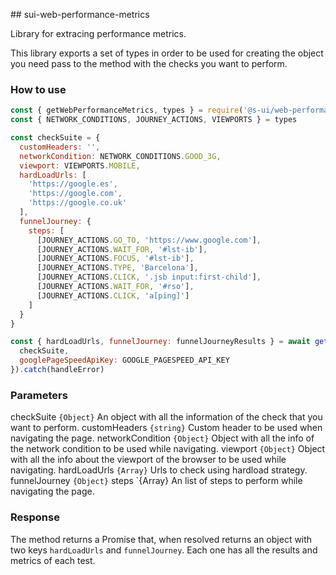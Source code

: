 ## sui-web-performance-metrics

Library for extracing performance metrics.

This library exports a set of types in order to be used for creating the object you need pass to the method with the checks you want to perform.

### How to use

```js
const { getWebPerformanceMetrics, types } = require('@s-ui/web-performance-metrics')
const { NETWORK_CONDITIONS, JOURNEY_ACTIONS, VIEWPORTS } = types

const checkSuite = {
  customHeaders: '',
  networkCondition: NETWORK_CONDITIONS.GOOD_3G,
  viewport: VIEWPORTS.MOBILE,
  hardLoadUrls: [
    'https://google.es',
    'https://google.com',
    'https://google.co.uk'
  ],
  funnelJourney: {
    steps: [
      [JOURNEY_ACTIONS.GO_TO, 'https://www.google.com'],
      [JOURNEY_ACTIONS.WAIT_FOR, '#lst-ib'],
      [JOURNEY_ACTIONS.FOCUS, '#lst-ib'],
      [JOURNEY_ACTIONS.TYPE, 'Barcelona'],
      [JOURNEY_ACTIONS.CLICK, '.jsb input:first-child'],
      [JOURNEY_ACTIONS.WAIT_FOR, '#rso'],
      [JOURNEY_ACTIONS.CLICK, 'a[ping]']
    ]
  }
}

const { hardLoadUrls, funnelJourney: funnelJourneyResults } = await getWebPerformanceMetrics({
  checkSuite,
  googlePageSpeedApiKey: GOOGLE_PAGESPEED_API_KEY
}).catch(handleError)
```

### Parameters

checkSuite `{Object}` An object with all the information of the check that you want to perform.
  customHeaders `{string}` Custom header to be used when navigating the page.
  networkCondition `{Object}` Object with all the info of the network condition to be used while navigating.
  viewport `{Object}` Object with all the info about the viewport of the browser to be used while navigating.
  hardLoadUrls `{Array}` Urls to check using hardload strategy.
  funnelJourney `{Object}`
    steps `{Array} An list of steps to perform while navigating the page.

### Response

The method returns a Promise that, when resolved returns an object with two keys `hardLoadUrls` and `funnelJourney`. Each one has all the results and metrics of each test.

